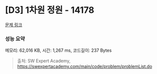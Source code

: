 # [D3] 1차원 정원 - 14178 

[문제 링크](https://swexpertacademy.com/main/code/problem/problemDetail.do?contestProbId=AX_N3oSqcyUDFARi) 

### 성능 요약

메모리: 62,016 KB, 시간: 1,267 ms, 코드길이: 237 Bytes



> 출처: SW Expert Academy, https://swexpertacademy.com/main/code/problem/problemList.do